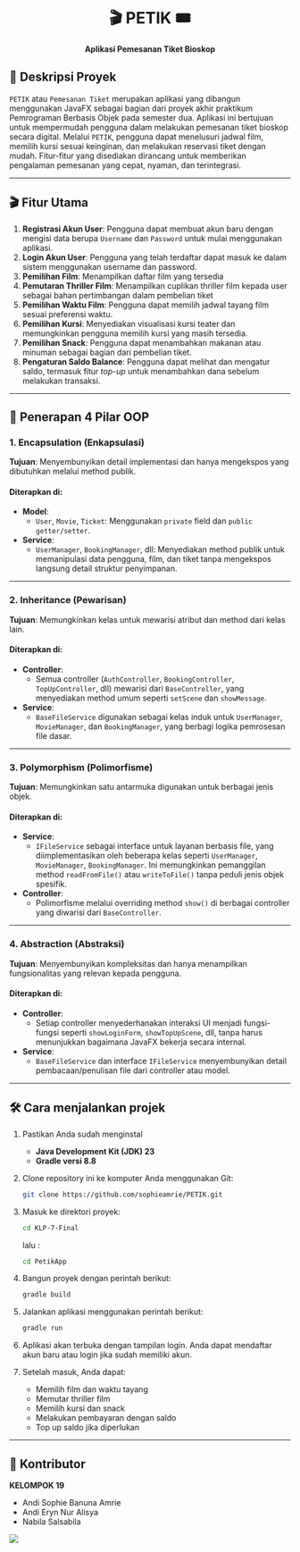<h1 align="center"> 
    🎬 PETIK 🎟️
</h1> 
    <p align="center"> 
        <b> 
        Aplikasi Pemesanan Tiket Bioskop
        </b> 
    </p>


## 📝 Deskripsi Proyek
`PETIK` atau `Pemesanan Tiket` merupakan aplikasi yang dibangun menggunakan JavaFX sebagai bagian dari proyek akhir praktikum Pemrograman Berbasis Objek pada semester dua. Aplikasi ini bertujuan untuk mempermudah pengguna dalam melakukan pemesanan tiket bioskop secara digital. Melalui `PETIK`, pengguna dapat menelusuri jadwal film, memilih kursi sesuai keinginan, dan melakukan reservasi tiket dengan mudah. Fitur-fitur yang disediakan dirancang untuk memberikan pengalaman pemesanan yang cepat, nyaman, dan terintegrasi.

---

## 🎬 Fitur Utama

1. **Registrasi Akun User**: Pengguna dapat membuat akun baru dengan mengisi data berupa `Username` dan `Password` untuk mulai menggunakan aplikasi.
2. **Login Akun User**: Pengguna yang telah terdaftar dapat masuk ke dalam sistem menggunakan username dan password.
3. **Pemilihan Film**: Menampilkan daftar film yang tersedia
4. **Pemutaran Thriller Film**: Menampilkan cuplikan thriller film kepada user sebagai bahan pertimbangan dalam pembelian tiket
4. **Pemilihan Waktu Film**: Pengguna dapat memilih jadwal tayang film sesuai preferensi waktu.
5. **Pemilihan Kursi**: Menyediakan visualisasi kursi teater dan memungkinkan pengguna memilih kursi yang masih tersedia.
6. **Pemilihan Snack**: Pengguna dapat menambahkan makanan atau minuman sebagai bagian dari pembelian tiket.
7. **Pengaturan Saldo Balance**: Pengguna dapat melihat dan mengatur saldo, termasuk fitur *top-up* untuk menambahkan dana sebelum melakukan transaksi.

---

## 🧩 Penerapan 4 Pilar OOP 

### 1. Encapsulation (Enkapsulasi)

**Tujuan**: Menyembunyikan detail implementasi dan hanya mengekspos yang dibutuhkan melalui method publik.

#### Diterapkan di:
- **Model**:
  - `User`, `Movie`, `Ticket`: Menggunakan `private` field dan `public getter/setter`.
- **Service**:
  - `UserManager`, `BookingManager`, dll: Menyediakan method publik untuk memanipulasi data pengguna, film, dan tiket tanpa mengekspos langsung detail struktur penyimpanan.

---

### 2. Inheritance (Pewarisan)

**Tujuan**: Memungkinkan kelas untuk mewarisi atribut dan method dari kelas lain.

#### Diterapkan di:
- **Controller**:
  - Semua controller (`AuthController`, `BookingController`, `TopUpController`, dll) mewarisi dari `BaseController`, yang menyediakan method umum seperti `setScene` dan `showMessage`.
- **Service**:
  - `BaseFileService` digunakan sebagai kelas induk untuk `UserManager`, `MovieManager`, dan `BookingManager`, yang berbagi logika pemrosesan file dasar.

---

### 3. Polymorphism (Polimorfisme)

**Tujuan**: Memungkinkan satu antarmuka digunakan untuk berbagai jenis objek.

#### Diterapkan di:
- **Service**:
  - `IFileService` sebagai interface untuk layanan berbasis file, yang diimplementasikan oleh beberapa kelas seperti `UserManager`, `MovieManager`, `BookingManager`. Ini memungkinkan pemanggilan method `readFromFile()` atau `writeToFile()` tanpa peduli jenis objek spesifik.
- **Controller**:
  - Polimorfisme melalui overriding method `show()` di berbagai controller yang diwarisi dari `BaseController`.

---

### 4. Abstraction (Abstraksi)

**Tujuan**: Menyembunyikan kompleksitas dan hanya menampilkan fungsionalitas yang relevan kepada pengguna.

#### Diterapkan di:
- **Controller**:
  - Setiap controller menyederhanakan interaksi UI menjadi fungsi-fungsi seperti `showLoginForm`, `showTopUpScene`, dll, tanpa harus menunjukkan bagaimana JavaFX bekerja secara internal.
- **Service**:
  - `BaseFileService` dan interface `IFileService` menyembunyikan detail pembacaan/penulisan file dari controller atau model.

---

## 🛠️ Cara menjalankan projek

1. Pastikan Anda sudah menginstal 
    - **Java Development Kit (JDK) 23**
    - **Gradle versi 8.8**

2. Clone repository ini ke komputer Anda menggunakan Git:

    ```bash
    git clone https://github.com/sophieamrie/PETIK.git
    ```

3. Masuk ke direktori proyek:

    ```bash
    cd KLP-7-Final
    ```

    lalu :
    ```bash
    cd PetikApp
    ```

5. Bangun proyek dengan perintah berikut:

    ```bash
    gradle build
    ```

6. Jalankan aplikasi menggunakan perintah berikut:

    ```bash
    gradle run
    ```

7. Aplikasi akan terbuka dengan tampilan login. Anda dapat mendaftar akun baru atau login jika sudah memiliki akun.

8. Setelah masuk, Anda dapat:
    - Memilih film dan waktu tayang
    - Memutar thriller film
    - Memilih kursi dan snack
    - Melakukan pembayaran dengan saldo
    - Top up saldo jika diperlukan

---

## 👥 Kontributor

**KELOMPOK 19**
- Andi Sophie Banuna Amrie
- Andi Eryn Nur Alisya
- Nabila Salsabila

<a href="https://github.com/sophieamrie/KLP7-FINAL/graphs/contributors">
  <img src="https://contrib.rocks/image?repo=sophieamrie/KLP7-FINAL" />
</a>
